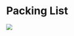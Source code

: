﻿---
sidebar_position: 2
sidebar_label: Packing List
---

# Packing List

![](https://wiki-media-ef.oss-cn-hongkong.aliyuncs.com/i18n/en/docusaurus-plugin-content-docs/current/microbit/interesting-case/classroom-smart-home-kit/images/packing-list-01.png)
